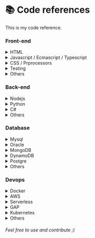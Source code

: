 # 📚 Code references
This is my code reference.

### Front-end
  
<details>
<summary>HTML</summary>

<!-- <!-- * [`View All`](/) --> 
#### Coming soon...
</details>

<details>
<summary>Javascript / Ecmascript / Typescript</summary>

* [`Angular`](/frontend/js/frameworks/angular)
* [`Design Patterns`](/)
* [`Snippets`](/)
* [`React`](/)
* [`Vue`](/)
* [`Typescript`](/)
* [`Libraries`](/frontend/js)
* [`Links`](/frontend/js) 

</details>

<details>
<summary>CSS / Prprocessors</summary>

<!-- * [`View All`](/) --> 
#### Coming soon...
</details>  

<details>
  <summary>Testing</summary>

<!-- * [`View All`](/) --> 
#### Coming soon...
</details>  

<details>
  <summary>Others</summary>  

<!-- * [`View All`](/) --> 
#### Coming soon...
</details>  

### Back-end

<details>
<summary>Nodejs</summary>

<!-- * [`View All`](/) --> 
#### Coming soon...
</details>

<details>
<summary>Python</summary>

<!-- * [`View All`](/) --> 
#### Coming soon...
</details>

<details>
<summary>C#</summary>

<!-- * [`View All`](/) --> 
#### Coming soon...
</details>

<details>
<summary>Others</summary>

<!-- * [`View All`](/) --> 
#### Coming soon...
</details>

### Database

<details>
<summary>Mysql</summary>

<!-- * [`View All`](/) --> 
#### Coming soon...
</details>

<details>
<summary>Oracle</summary>

<!-- * [`View All`](/) --> 
#### Coming soon...
</details>

<details>
<summary>MongoDB</summary>

<!-- * [`View All`](/) --> 
#### Coming soon...
</details>

<details>
<summary>DynamoDB</summary>

<!-- * [`View All`](/) --> 
#### Coming soon...
</details>

<details>
<summary>Postgre</summary>

<!-- * [`View All`](/) --> 
#### Coming soon...
</details>

<details>
<summary>Others</summary>

<!-- * [`View All`](/) --> 
#### Coming soon...
</details>

### Devops

<details>
<summary>Docker</summary>

<!-- * [`View All`](/) --> 
#### Coming soon...
</details>

<details>
<summary>AWS</summary>

<!-- * [`View All`](/) --> 
#### Coming soon...
</details>

<details>
<summary>Serverless</summary>

<!-- * [`View All`](/) --> 
#### Coming soon...
</details>

<details>
<summary>GAP</summary>

<!-- * [`View All`](/) --> 
#### Coming soon...
</details>

<details>
<summary>Kubernetes</summary>

<!-- * [`View All`](/) --> 
#### Coming soon...
</details>

<details>
<summary>Others</summary>

<!-- * [`View All`](/) --> 
#### Coming soon...
</details>

###### Feel free to use and contribute ;)
